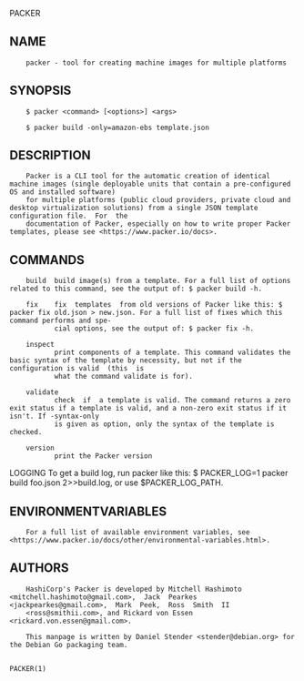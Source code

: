   PACKER
 
## NAME
        packer - tool for creating machine images for multiple platforms
 
## SYNOPSIS
        $ packer <command> [<options>] <args>
 
        $ packer build -only=amazon-ebs template.json
 
## DESCRIPTION
        Packer is a CLI tool for the automatic creation of identical machine images (single deployable units that contain a pre-configured OS and installed software)
        for multiple platforms (public cloud providers, private cloud and desktop virtualization solutions) from a single JSON template configuration file.  For  the
        documentation of Packer, especially on how to write proper Packer templates, please see <https://www.packer.io/docs>.
 
## COMMANDS
        build  build image(s) from a template. For a full list of options related to this command, see the output of: $ packer build -h.
 
        fix    fix  templates  from old versions of Packer like this: $ packer fix old.json > new.json. For a full list of fixes which this command performs and spe‐
               cial options, see the output of: $ packer fix -h.
 
        inspect
               print components of a template. This command validates the basic syntax of the template by necessity, but not if the configuration is valid  (this  is
               what the command validate is for).
 
        validate
               check  if  a template is valid. The command returns a zero exit status if a template is valid, and a non-zero exit status if it isn't. If -syntax-only
               is given as option, only the syntax of the template is checked.
 
        version
               print the Packer version
 
 LOGGING
        To get a build log, run packer like this: $ PACKER_LOG=1 packer build foo.json 2>>build.log, or use $PACKER_LOG_PATH.
 
## ENVIRONMENTVARIABLES
        For a full list of available environment variables, see <https://www.packer.io/docs/other/environmental-variables.html>.
 
## AUTHORS
        HashiCorp's Packer is developed by Mitchell Hashimoto  <mitchell.hashimoto@gmail.com>,  Jack  Pearkes  <jackpearkes@gmail.com>,  Mark  Peek,  Ross  Smith  II
        <ross@smithii.com>, and Rickard von Essen <rickard.von.essen@gmail.com>.
 
        This manpage is written by Daniel Stender <stender@debian.org> for the Debian Go packaging team.
 
                                                                                                                                                            PACKER(1)
